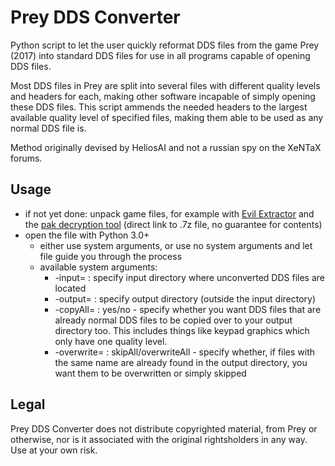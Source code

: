 # Prey DDS Converter

Python script to let the user quickly reformat DDS files from the game Prey (2017) into standard DDS files for use in all programs capable of opening DDS files.

Most DDS files in Prey are split into several files with different quality levels and headers for each, making other software incapable of simply opening these DDS files. This script ammends the needed headers to the largest available quality level of specified files, making them able to be used as any normal DDS file is.

Method originally devised by HeliosAI and not a russian spy on the XeNTaX forums.

## Usage
- if not yet done: unpack game files, for example with [Evil Extractor](https://github.com/evilvasile/EvilExtractor) and the [pak decryption tool](https://sirkane.io/PreyConvert_003.7z) (direct link to .7z file, no guarantee for contents)
- open the file with Python 3.0+
  - either use system arguments, or use no system arguments and let file guide you through the process
  - available system arguments:
    - -input= : specify input directory where unconverted DDS files are located
    - -output= : specify output directory (outside the input directory)
    - -copyAll= : yes/no - specify whether you want DDS files that are already normal DDS files to be copied over to your output directory too. This includes things like keypad graphics which only have one quality level.
    - -overwrite= : skipAll/overwriteAll - specify whether, if files with the same name are already found in the output directory, you want them to be overwritten or simply skipped

## Legal
Prey DDS Converter does not distribute copyrighted material, from Prey or otherwise, nor is it associated with the original rightsholders in any way. Use at your own risk.
